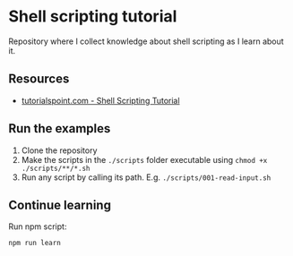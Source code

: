# Shell scripting tutorial
Repository where I collect knowledge about shell scripting as I learn about it.

## Resources
- [tutorialspoint.com - Shell Scripting Tutorial](https://www.tutorialspoint.com/unix/shell_scripting.htm)

## Run the examples
1. Clone the repository
1. Make the scripts in the `./scripts` folder executable using `chmod +x ./scripts/**/*.sh`
1. Run any script by calling its path. E.g. `./scripts/001-read-input.sh`

## Continue learning
Run npm script:
```sh
npm run learn
```

